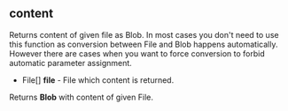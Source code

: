 ## content

Returns content of given file as Blob.
In most cases you don't need to use this function as 
conversion between File and Blob happens automatically.
However there are cases when you want to force conversion to forbid automatic
parameter assignment.

 * File[] __file__ - File which content is returned.

Returns __Blob__ with content of given File.

